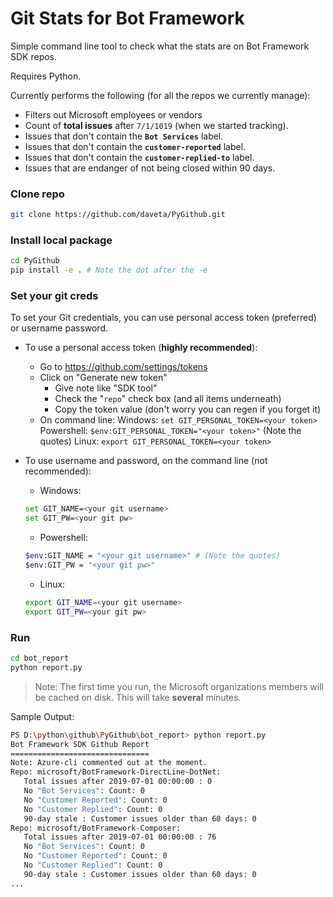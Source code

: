 # Git Stats for Bot Framework

Simple command line tool to check what the stats are on Bot Framework SDK repos.

Requires Python.

Currently performs the following (for all the repos we currently manage):
- Filters out Microsoft employees or vendors
- Count of  **total issues** after `7/1/1019` (when we started tracking).
- Issues that don't contain the **`Bot Services`** label.
- Issues that don't contain the **`customer-reported`** label.
- Issues that don't contain the  **`customer-replied-to`** label.
- Issues that are endanger of not being closed within 90 days.


### Clone repo
```bash
git clone https://github.com/daveta/PyGithub.git
```
### Install local package
```bash
cd PyGithub
pip install -e . # Note the dot after the -e
```
### Set your git creds
To set your Git credentials, you can use personal access token (preferred) or 
username password.

- To use a personal access token (**highly recommended**):

    - Go to https://github.com/settings/tokens
    - Click on "Generate new token"
      - Give note like "SDK tool"
      - Check the "`repo`" check box (and all items underneath)
      - Copy the token value (don't worry you can regen if you forget it)
     - On command line:
              Windows: `set GIT_PERSONAL_TOKEN=<your token>`
              Powershell: `$env:GIT_PERSONAL_TOKEN="<your token>"` (Note the quotes)
              Linux: `export GIT_PERSONAL_TOKEN=<your token>`
    
- To use username and password, on the command line (not recommended):
    - Windows: 
    ```bash
    set GIT_NAME=<your git username>
    set GIT_PW=<your git pw>
    ```
    - Powershell: 
    ```bash
    $env:GIT_NAME = "<your git username>" # (Note the quotes)
    $env:GIT_PW = "<your git pw>"
    ```

    - Linux:
    ```bash
    export GIT_NAME=<your git username>
    export GIT_PW=<your git pw>
    ```

### Run
```bash
cd bot_report
python report.py
```
  >Note: The first time you run, the Microsoft organizations members will be cached on disk.  This will take **several** minutes.

Sample Output:
```bash
PS D:\python\github\PyGithub\bot_report> python report.py
Bot Framework SDK Github Report
===============================
Note: Azure-cli commented out at the moment.
Repo: microsoft/BotFramework-DirectLine-DotNet:
   Total issues after 2019-07-01 00:00:00 : 0
   No "Bot Services": Count: 0
   No "Customer Reported": Count: 0
   No "Customer Replied": Count: 0
   90-day stale : Customer issues older than 60 days: 0
Repo: microsoft/BotFramework-Composer:
   Total issues after 2019-07-01 00:00:00 : 76
   No "Bot Services": Count: 0
   No "Customer Reported": Count: 0
   No "Customer Replied": Count: 0
   90-day stale : Customer issues older than 60 days: 0
...
```
